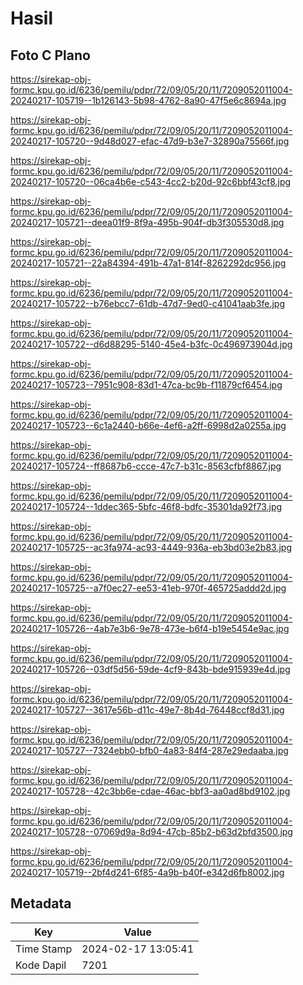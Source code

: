 # Hasil

## Foto C Plano

https://sirekap-obj-formc.kpu.go.id/6236/pemilu/pdpr/72/09/05/20/11/7209052011004-20240217-105719--1b126143-5b98-4762-8a90-47f5e6c8694a.jpg

https://sirekap-obj-formc.kpu.go.id/6236/pemilu/pdpr/72/09/05/20/11/7209052011004-20240217-105720--9d48d027-efac-47d9-b3e7-32890a75566f.jpg

https://sirekap-obj-formc.kpu.go.id/6236/pemilu/pdpr/72/09/05/20/11/7209052011004-20240217-105720--06ca4b6e-c543-4cc2-b20d-92c6bbf43cf8.jpg

https://sirekap-obj-formc.kpu.go.id/6236/pemilu/pdpr/72/09/05/20/11/7209052011004-20240217-105721--deea01f9-8f9a-495b-904f-db3f305530d8.jpg

https://sirekap-obj-formc.kpu.go.id/6236/pemilu/pdpr/72/09/05/20/11/7209052011004-20240217-105721--22a84394-491b-47a1-814f-8262292dc956.jpg

https://sirekap-obj-formc.kpu.go.id/6236/pemilu/pdpr/72/09/05/20/11/7209052011004-20240217-105722--b76ebcc7-61db-47d7-9ed0-c41041aab3fe.jpg

https://sirekap-obj-formc.kpu.go.id/6236/pemilu/pdpr/72/09/05/20/11/7209052011004-20240217-105722--d6d88295-5140-45e4-b3fc-0c496973904d.jpg

https://sirekap-obj-formc.kpu.go.id/6236/pemilu/pdpr/72/09/05/20/11/7209052011004-20240217-105723--7951c908-83d1-47ca-bc9b-f11879cf6454.jpg

https://sirekap-obj-formc.kpu.go.id/6236/pemilu/pdpr/72/09/05/20/11/7209052011004-20240217-105723--6c1a2440-b66e-4ef6-a2ff-6998d2a0255a.jpg

https://sirekap-obj-formc.kpu.go.id/6236/pemilu/pdpr/72/09/05/20/11/7209052011004-20240217-105724--ff8687b6-ccce-47c7-b31c-8563cfbf8867.jpg

https://sirekap-obj-formc.kpu.go.id/6236/pemilu/pdpr/72/09/05/20/11/7209052011004-20240217-105724--1ddec365-5bfc-46f8-bdfc-35301da92f73.jpg

https://sirekap-obj-formc.kpu.go.id/6236/pemilu/pdpr/72/09/05/20/11/7209052011004-20240217-105725--ac3fa974-ac93-4449-936a-eb3bd03e2b83.jpg

https://sirekap-obj-formc.kpu.go.id/6236/pemilu/pdpr/72/09/05/20/11/7209052011004-20240217-105725--a7f0ec27-ee53-41eb-970f-465725addd2d.jpg

https://sirekap-obj-formc.kpu.go.id/6236/pemilu/pdpr/72/09/05/20/11/7209052011004-20240217-105726--4ab7e3b6-9e78-473e-b6f4-b19e5454e9ac.jpg

https://sirekap-obj-formc.kpu.go.id/6236/pemilu/pdpr/72/09/05/20/11/7209052011004-20240217-105726--03df5d56-59de-4cf9-843b-bde915939e4d.jpg

https://sirekap-obj-formc.kpu.go.id/6236/pemilu/pdpr/72/09/05/20/11/7209052011004-20240217-105727--3617e56b-d11c-49e7-8b4d-76448ccf8d31.jpg

https://sirekap-obj-formc.kpu.go.id/6236/pemilu/pdpr/72/09/05/20/11/7209052011004-20240217-105727--7324ebb0-bfb0-4a83-84f4-287e29edaaba.jpg

https://sirekap-obj-formc.kpu.go.id/6236/pemilu/pdpr/72/09/05/20/11/7209052011004-20240217-105728--42c3bb6e-cdae-46ac-bbf3-aa0ad8bd9102.jpg

https://sirekap-obj-formc.kpu.go.id/6236/pemilu/pdpr/72/09/05/20/11/7209052011004-20240217-105728--07069d9a-8d94-47cb-85b2-b63d2bfd3500.jpg

https://sirekap-obj-formc.kpu.go.id/6236/pemilu/pdpr/72/09/05/20/11/7209052011004-20240217-105719--2bf4d241-6f85-4a9b-b40f-e342d6fb8002.jpg


## Metadata

| Key        | Value               |
| ---------- | ------------------- |
| Time Stamp | 2024-02-17 13:05:41 |
| Kode Dapil | 7201                |




